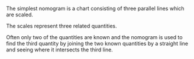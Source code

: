 The simplest nomogram is a chart consisting of three parallel lines
which are scaled.

The scales represent three related quantities.

Often only two of the quantities are known and the nomogram is used to
find the third quantity by joining the two known quantities by a
straight line and seeing where it intersects the third line.
